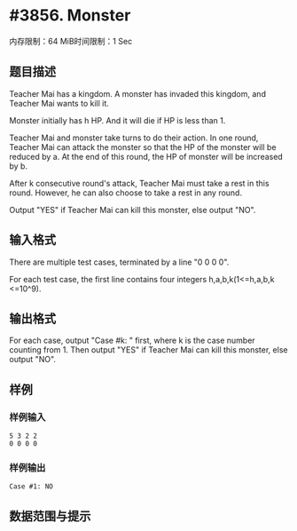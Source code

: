# #3856. Monster

内存限制：64 MiB时间限制：1 Sec

## 题目描述

Teacher Mai has a kingdom. A monster has invaded this kingdom, and Teacher Mai wants to kill it.

Monster initially has h HP. And it will die if HP is less than 1.

Teacher Mai and monster take turns to do their action. In one round, Teacher Mai can attack the monster so that the HP of the monster will be reduced by a. At the end of this round, the HP of monster will be increased by b.

After k consecutive round's attack, Teacher Mai must take a rest in this round. However, he can also choose to take a rest in any round.

Output "YES" if Teacher Mai can kill this monster, else output "NO".

## 输入格式

There are multiple test cases, terminated by a line "0 0 0 0".

For each test case, the first line contains four integers h,a,b,k(1<=h,a,b,k <=10^9).

## 输出格式

For each case, output "Case #k: " first, where k is the case number counting from 1. Then output "YES" if Teacher Mai can kill this monster, else output "NO".

## 样例

### 样例输入

    
    5 3 2 2
    0 0 0 0
    

### 样例输出

    
    Case #1: NO
    
    

## 数据范围与提示
